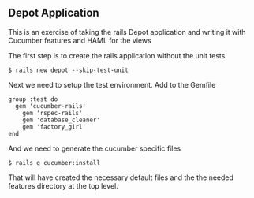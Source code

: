 Depot Application
-----------------

This is an exercise of taking the rails Depot application
and writing it with Cucumber features and HAML for the views

The first step is to create the rails application without 
the unit tests

```
$ rails new depot --skip-test-unit
```
Next we need to setup the test environment. Add to the Gemfile

```
group :test do
  gem 'cucumber-rails'
	gem 'rspec-rails'
	gem 'database_cleaner'
	gem 'factory_girl'
end
```
And we need to generate the cucumber specific files

```
$ rails g cucumber:install
```
That will have created the necessary default files and the the needed features directory at the top level.

